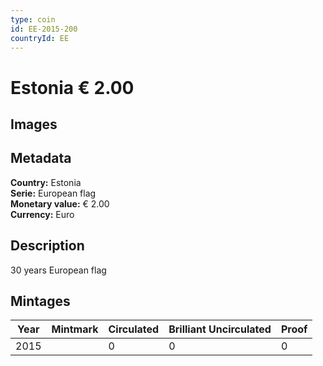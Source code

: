 ```yaml
---
type: coin
id: EE-2015-200
countryId: EE
---
```


# Estonia € 2.00

## Images


## Metadata

**Country:** Estonia\
**Serie:** European flag\
**Monetary value:** € 2.00\
**Currency:** Euro

## Description
30 years European flag

## Mintages
| Year | Mintmark | Circulated | Brilliant Uncirculated | Proof |
| ---- | -------- | ---------- | ---------------------- | ----- |
| 2015 |  | 0| 0 | 0 |
